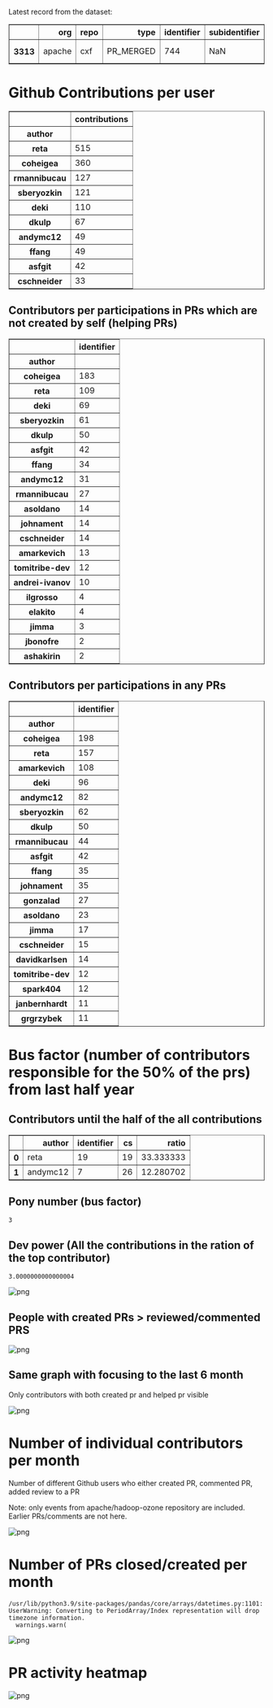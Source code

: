 Latest record from the dataset:




<div>
<table border="1" class="dataframe">
  <thead>
    <tr style="text-align: right;">
      <th></th>
      <th>org</th>
      <th>repo</th>
      <th>type</th>
      <th>identifier</th>
      <th>subidentifier</th>
      <th>date</th>
      <th>author</th>
      <th>owner</th>
      <th>project</th>
    </tr>
  </thead>
  <tbody>
    <tr>
      <th>3313</th>
      <td>apache</td>
      <td>cxf</td>
      <td>PR_MERGED</td>
      <td>744</td>
      <td>NaN</td>
      <td>2021-02-06 15:39:29+00:00</td>
      <td>reta</td>
      <td>reta</td>
      <td>cxf</td>
    </tr>
  </tbody>
</table>
</div>



# Github Contributions per user





<div>
<table border="1" class="dataframe">
  <thead>
    <tr style="text-align: right;">
      <th></th>
      <th>contributions</th>
    </tr>
    <tr>
      <th>author</th>
      <th></th>
    </tr>
  </thead>
  <tbody>
    <tr>
      <th>reta</th>
      <td>515</td>
    </tr>
    <tr>
      <th>coheigea</th>
      <td>360</td>
    </tr>
    <tr>
      <th>rmannibucau</th>
      <td>127</td>
    </tr>
    <tr>
      <th>sberyozkin</th>
      <td>121</td>
    </tr>
    <tr>
      <th>deki</th>
      <td>110</td>
    </tr>
    <tr>
      <th>dkulp</th>
      <td>67</td>
    </tr>
    <tr>
      <th>andymc12</th>
      <td>49</td>
    </tr>
    <tr>
      <th>ffang</th>
      <td>49</td>
    </tr>
    <tr>
      <th>asfgit</th>
      <td>42</td>
    </tr>
    <tr>
      <th>cschneider</th>
      <td>33</td>
    </tr>
  </tbody>
</table>
</div>



## Contributors per participations in PRs which are not created by self (helping PRs)




<div>
<table border="1" class="dataframe">
  <thead>
    <tr style="text-align: right;">
      <th></th>
      <th>identifier</th>
    </tr>
    <tr>
      <th>author</th>
      <th></th>
    </tr>
  </thead>
  <tbody>
    <tr>
      <th>coheigea</th>
      <td>183</td>
    </tr>
    <tr>
      <th>reta</th>
      <td>109</td>
    </tr>
    <tr>
      <th>deki</th>
      <td>69</td>
    </tr>
    <tr>
      <th>sberyozkin</th>
      <td>61</td>
    </tr>
    <tr>
      <th>dkulp</th>
      <td>50</td>
    </tr>
    <tr>
      <th>asfgit</th>
      <td>42</td>
    </tr>
    <tr>
      <th>ffang</th>
      <td>34</td>
    </tr>
    <tr>
      <th>andymc12</th>
      <td>31</td>
    </tr>
    <tr>
      <th>rmannibucau</th>
      <td>27</td>
    </tr>
    <tr>
      <th>asoldano</th>
      <td>14</td>
    </tr>
    <tr>
      <th>johnament</th>
      <td>14</td>
    </tr>
    <tr>
      <th>cschneider</th>
      <td>14</td>
    </tr>
    <tr>
      <th>amarkevich</th>
      <td>13</td>
    </tr>
    <tr>
      <th>tomitribe-dev</th>
      <td>12</td>
    </tr>
    <tr>
      <th>andrei-ivanov</th>
      <td>10</td>
    </tr>
    <tr>
      <th>ilgrosso</th>
      <td>4</td>
    </tr>
    <tr>
      <th>elakito</th>
      <td>4</td>
    </tr>
    <tr>
      <th>jimma</th>
      <td>3</td>
    </tr>
    <tr>
      <th>jbonofre</th>
      <td>2</td>
    </tr>
    <tr>
      <th>ashakirin</th>
      <td>2</td>
    </tr>
  </tbody>
</table>
</div>



## Contributors per participations in any PRs




<div>
<table border="1" class="dataframe">
  <thead>
    <tr style="text-align: right;">
      <th></th>
      <th>identifier</th>
    </tr>
    <tr>
      <th>author</th>
      <th></th>
    </tr>
  </thead>
  <tbody>
    <tr>
      <th>coheigea</th>
      <td>198</td>
    </tr>
    <tr>
      <th>reta</th>
      <td>157</td>
    </tr>
    <tr>
      <th>amarkevich</th>
      <td>108</td>
    </tr>
    <tr>
      <th>deki</th>
      <td>96</td>
    </tr>
    <tr>
      <th>andymc12</th>
      <td>82</td>
    </tr>
    <tr>
      <th>sberyozkin</th>
      <td>62</td>
    </tr>
    <tr>
      <th>dkulp</th>
      <td>50</td>
    </tr>
    <tr>
      <th>rmannibucau</th>
      <td>44</td>
    </tr>
    <tr>
      <th>asfgit</th>
      <td>42</td>
    </tr>
    <tr>
      <th>ffang</th>
      <td>35</td>
    </tr>
    <tr>
      <th>johnament</th>
      <td>35</td>
    </tr>
    <tr>
      <th>gonzalad</th>
      <td>27</td>
    </tr>
    <tr>
      <th>asoldano</th>
      <td>23</td>
    </tr>
    <tr>
      <th>jimma</th>
      <td>17</td>
    </tr>
    <tr>
      <th>cschneider</th>
      <td>15</td>
    </tr>
    <tr>
      <th>davidkarlsen</th>
      <td>14</td>
    </tr>
    <tr>
      <th>tomitribe-dev</th>
      <td>12</td>
    </tr>
    <tr>
      <th>spark404</th>
      <td>12</td>
    </tr>
    <tr>
      <th>janbernhardt</th>
      <td>11</td>
    </tr>
    <tr>
      <th>grgrzybek</th>
      <td>11</td>
    </tr>
  </tbody>
</table>
</div>



# Bus factor (number of contributors responsible for the 50% of the prs) from last half year

## Contributors until the half of the all contributions




<div>
<table border="1" class="dataframe">
  <thead>
    <tr style="text-align: right;">
      <th></th>
      <th>author</th>
      <th>identifier</th>
      <th>cs</th>
      <th>ratio</th>
    </tr>
  </thead>
  <tbody>
    <tr>
      <th>0</th>
      <td>reta</td>
      <td>19</td>
      <td>19</td>
      <td>33.333333</td>
    </tr>
    <tr>
      <th>1</th>
      <td>andymc12</td>
      <td>7</td>
      <td>26</td>
      <td>12.280702</td>
    </tr>
  </tbody>
</table>
</div>



## Pony number (bus factor)




    3



## Dev power (All the contributions in the ration of the top contributor)




    3.0000000000000004




    
![png](github-contributions_files/github-contributions_18_0.png)
    


## People with created PRs > reviewed/commented PRS


    
![png](github-contributions_files/github-contributions_21_0.png)
    


## Same graph with focusing to the last 6 month

Only contributors with both created pr and helped pr visible


    
![png](github-contributions_files/github-contributions_25_0.png)
    


# Number of individual contributors per month

Number of different Github users who either created PR, commented PR, added review to a PR

Note: only events from apache/hadoop-ozone repository are included. Earlier PRs/comments are not here.


    
![png](github-contributions_files/github-contributions_28_0.png)
    


# Number of PRs closed/created per month

    /usr/lib/python3.9/site-packages/pandas/core/arrays/datetimes.py:1101: UserWarning: Converting to PeriodArray/Index representation will drop timezone information.
      warnings.warn(



    
![png](github-contributions_files/github-contributions_31_0.png)
    


# PR activity heatmap


    
![png](github-contributions_files/github-contributions_34_0.png)
    

